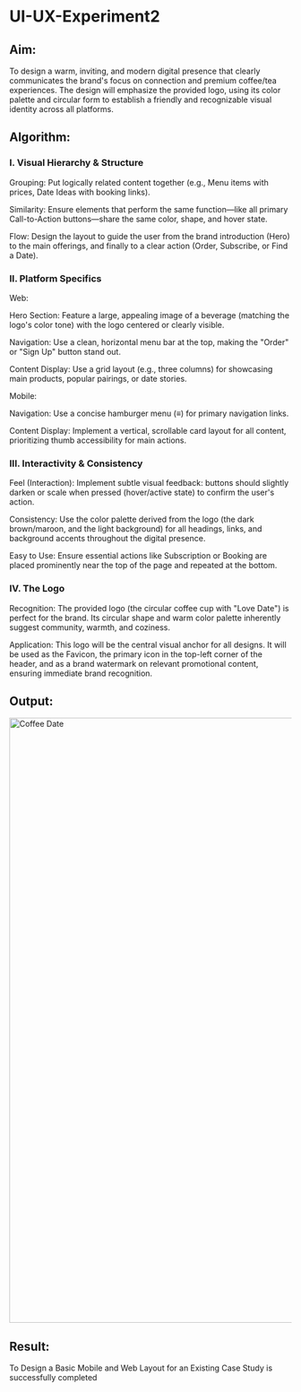 # UI-UX-Experiment2

## Aim:
To design a warm, inviting, and modern digital presence that clearly communicates the brand's focus on connection and premium coffee/tea experiences. The design will emphasize the provided logo, using its color palette and circular form to establish a friendly and recognizable visual identity across all platforms.

## Algorithm:
### I. Visual Hierarchy & Structure
Grouping: Put logically related content together (e.g., Menu items with prices, Date Ideas with booking links).

Similarity: Ensure elements that perform the same function—like all primary Call-to-Action buttons—share the same color, shape, and hover state.

Flow: Design the layout to guide the user from the brand introduction (Hero) to the main offerings, and finally to a clear action (Order, Subscribe, or Find a Date).

### II. Platform Specifics
Web:

Hero Section: Feature a large, appealing image of a beverage (matching the logo's color tone) with the logo centered or clearly visible.

Navigation: Use a clean, horizontal menu bar at the top, making the "Order" or "Sign Up" button stand out.

Content Display: Use a grid layout (e.g., three columns) for showcasing main products, popular pairings, or date stories.

Mobile:

Navigation: Use a concise hamburger menu (≡) for primary navigation links.

Content Display: Implement a vertical, scrollable card layout for all content, prioritizing thumb accessibility for main actions.

### III. Interactivity & Consistency
Feel (Interaction): Implement subtle visual feedback: buttons should slightly darken or scale when pressed (hover/active state) to confirm the user's action.

Consistency: Use the color palette derived from the logo (the dark brown/maroon, and the light background) for all headings, links, and background accents throughout the digital presence.

Easy to Use: Ensure essential actions like Subscription or Booking are placed prominently near the top of the page and repeated at the bottom.

### IV. The Logo
Recognition: The provided logo (the circular coffee cup with "Love Date") is perfect for the brand. Its circular shape and warm color palette inherently suggest community, warmth, and coziness.

Application: This logo will be the central visual anchor for all designs. It will be used as the Favicon, the primary icon in the top-left corner of the header, and as a brand watermark on relevant promotional content, ensuring immediate brand recognition.

## Output:
<img width="1920" height="1080" alt="Coffee Date" src="https://github.com/user-attachments/assets/945ccaee-2c74-4ce0-9d18-a9b0a328c411" />

## Result:
To Design a Basic Mobile and Web Layout for an Existing Case Study is successfully completed
